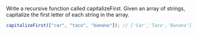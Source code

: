 Write a recursive function called capitalizeFirst. Given an array of strings, capitalize the first letter of each string in the array.

```js
capitalizeFirst(["car", "taco", "banana"]); // ['Car','Taco','Banana']
```
